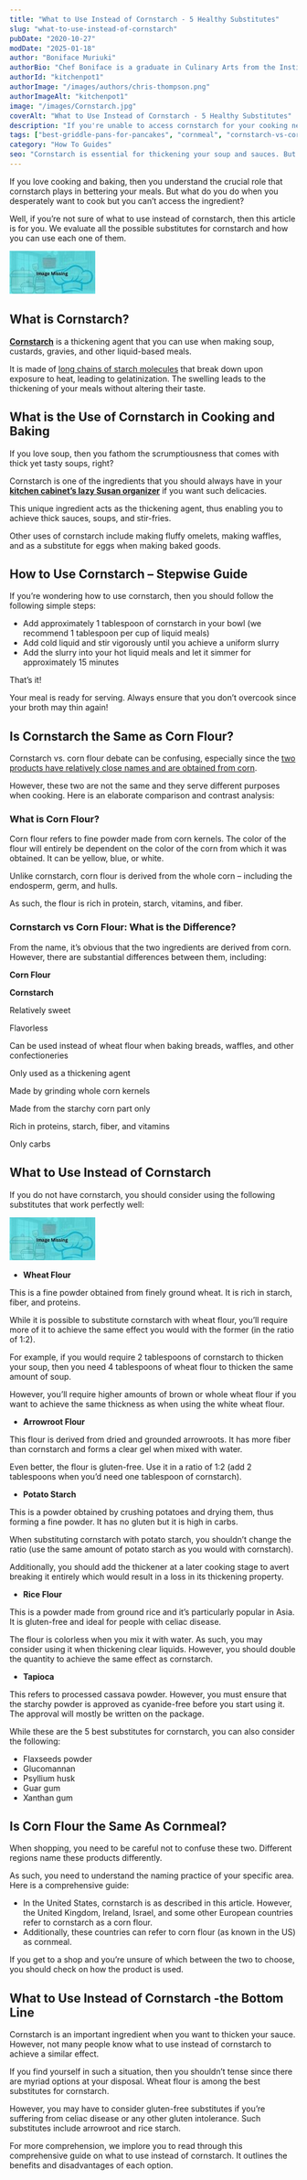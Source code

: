 ```yaml
---
title: "What to Use Instead of Cornstarch - 5 Healthy Substitutes"
slug: "what-to-use-instead-of-cornstarch"
pubDate: "2020-10-27"
modDate: "2025-01-18"
author: "Boniface Muriuki"
authorBio: "Chef Boniface is a graduate in Culinary Arts from the Institute of Culinary Education, New York. He has worked in several restaurants and is currently the Head Chef at Cavali Restaurant. He has excelled in developing unique recipes and influencing the menu at the restaurant. He prides himself in sharing his knowledge at thekitchenpot.com where he writes about the best cookware for various recipes.."
authorId: "kitchenpot1"
authorImage: "/images/authors/chris-thompson.png"
authorImageAlt: "kitchenpot1"
image: "/images/Cornstarch.jpg"
coverAlt: "What to Use Instead of Cornstarch - 5 Healthy Substitutes"
description: "If you're unable to access cornstarch for your cooking needs, fret not, as this article provides a thorough exploration of suitable substitutes. Whether it's wheat flour, arrowroot, potato starch, rice flour, or tapioca, there are plenty"
tags: ["best-griddle-pans-for-pancakes", "cornmeal", "cornstarch-vs-corn-flour"]
category: "How To Guides"
seo: "Cornstarch is essential for thickening your soup and sauces. But what do you do when you can't access it. What to use instead of cornstarch? This article gives healthy substitutes for cornstarch. Read on"
---
```


If you love cooking and baking, then you understand the crucial role that cornstarch plays in bettering your meals. But what do you do when you desperately want to cook but you can’t access the ingredient?

Well, if you’re not sure of what to use instead of cornstarch, then this article is for you. We evaluate all the possible substitutes for cornstarch and how you can use each one of them. 

![What to Use Instead of Cornstarch](images/portablegasgrill.jpg)

## **What is Cornstarch?**

[**Cornstarch**](https://www.amazon.com/Argo-100-Pure-Corn-Starch/dp/B00JPT9BFW?tag=kitchenpot-20) is a thickening agent that you can use when making soup, custards, gravies, and other liquid-based meals. 

It is made of [long chains of starch molecules](https://en.wikipedia.org/wiki/Corn_starch) that break down upon exposure to heat, leading to gelatinization. The swelling leads to the thickening of your meals without altering their taste. 

## **What is the Use of Cornstarch in Cooking and Baking** 

If you love soup, then you fathom the scrumptiousness that comes with thick yet tasty soups, right?

Cornstarch is one of the ingredients that you should always have in your [**kitchen cabinet’s lazy Susan organizer**](https://thekitchenpot.com/blog/8-best-lazy-susan-organizers-for-your-kitchen//) if you want such delicacies. 

This unique ingredient acts as the thickening agent, thus enabling you to achieve thick sauces, soups, and stir-fries. 

Other uses of cornstarch include making fluffy omelets, making waffles, and as a substitute for eggs when making baked goods. 

## **How to Use Cornstarch – Stepwise Guide** 

If you’re wondering how to use cornstarch, then you should follow the following simple steps:

-   Add approximately 1 tablespoon of cornstarch in your bowl (we recommend 1 tablespoon per cup of liquid meals)
-   Add cold liquid and stir vigorously until you achieve a uniform slurry
-   Add the slurry into your hot liquid meals and let it simmer for approximately 15 minutes

That’s it!

Your meal is ready for serving. Always ensure that you don’t overcook since your broth may thin again!

## **Is Cornstarch the Same as Corn Flour?**

Cornstarch vs. corn flour debate can be confusing, especially since the [two products have relatively close names and are obtained from corn](https://www.healthline.com/nutrition/cornstarch-vs-corn-flour). 

However, these two are not the same and they serve different purposes when cooking. Here is an elaborate comparison and contrast analysis:

### **What is Corn Flour?**

Corn flour refers to fine powder made from corn kernels. The color of the flour will entirely be dependent on the color of the corn from which it was obtained. It can be yellow, blue, or white.

Unlike cornstarch, corn flour is derived from the whole corn – including the endosperm, germ, and hulls. 

As such, the flour is rich in protein, starch, vitamins, and fiber. 

### **Cornstarch vs Corn Flour: What is the Difference?**

From the name, it’s obvious that the two ingredients are derived from corn. However, there are substantial differences between them, including:

**Corn Flour** 

**Cornstarch** 

Relatively sweet

Flavorless

Can be used instead of wheat flour when baking breads, waffles, and other confectioneries 

Only used as a thickening agent

Made by grinding whole corn kernels 

Made from the starchy corn part only 

Rich in proteins, starch, fiber, and vitamins

Only carbs 

## **What to Use Instead of Cornstarch**

If you do not have cornstarch, you should consider using the following substitutes that work perfectly well:

![Corn flour vs wheat flour: Which is Better for Baking?](images/portablegasgrill.jpg)

-   **Wheat Flour**

This is a fine powder obtained from finely ground wheat. It is rich in starch, fiber, and proteins.

While it is possible to substitute cornstarch with wheat flour, you’ll require more of it to achieve the same effect you would with the former (in the ratio of 1:2). 

For example, if you would require 2 tablespoons of cornstarch to thicken your soup, then you need 4 tablespoons of wheat flour to thicken the same amount of soup. 

However, you’ll require higher amounts of brown or whole wheat flour if you want to achieve the same thickness as when using the white wheat flour.

-   **Arrowroot Flour** 

This flour is derived from dried and grounded arrowroots. It has more fiber than cornstarch and forms a clear gel when mixed with water.

Even better, the flour is gluten-free. Use it in a ratio of 1:2 (add 2 tablespoons when you’d need one tablespoon of cornstarch).

-   **Potato Starch**

This is a powder obtained by crushing potatoes and drying them, thus forming a fine powder. It has no gluten but it is high in carbs. 

When substituting cornstarch with potato starch, you shouldn’t change the ratio (use the same amount of potato starch as you would with cornstarch).

Additionally, you should add the thickener at a later cooking stage to avert breaking it entirely which would result in a loss in its thickening property.

-   **Rice Flour**

This is a powder made from ground rice and it’s particularly popular in Asia. It is gluten-free and ideal for people with celiac disease.

The flour is colorless when you mix it with water. As such, you may consider using it when thickening clear liquids. However, you should double the quantity to achieve the same effect as cornstarch. 

-   **Tapioca** 

This refers to processed cassava powder. However, you must ensure that the starchy powder is approved as cyanide-free before you start using it. The approval will mostly be written on the package. 

While these are the 5 best substitutes for cornstarch, you can also consider the following:

-   Flaxseeds powder
-   Glucomannan 
-   Psyllium husk
-   Guar gum
-   Xanthan gum 

## **Is Corn Flour the Same As Cornmeal?**

When shopping, you need to be careful not to confuse these two. Different regions name these products differently.

As such, you need to understand the naming practice of your specific area. Here is a comprehensive guide:

-   In the United States, cornstarch is as described in this article. However, the United Kingdom, Ireland, Israel, and some other European countries refer to cornstarch as a corn flour. 
-   Additionally, these countries can refer to corn flour (as known in the US) as cornmeal. 

If you get to a shop and you’re unsure of which between the two to choose, you should check on how the product is used.

## **What to Use Instead of Cornstarch -the Bottom Line**

Cornstarch is an important ingredient when you want to thicken your sauce. However, not many people know what to use instead of cornstarch to achieve a similar effect.

If you find yourself in such a situation, then you shouldn’t tense since there are myriad options at your disposal. Wheat flour is among the best substitutes for cornstarch. 

However, you may have to consider gluten-free substitutes if you’re suffering from celiac disease or any other gluten intolerance. Such substitutes include arrowroot and rice starch. 

For more comprehension, we implore you to read through this comprehensive guide on what to use instead of cornstarch. It outlines the benefits and disadvantages of each option.